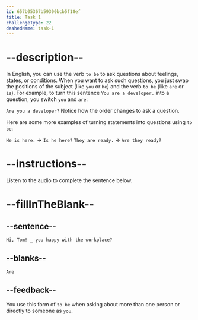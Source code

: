 ```yaml
---
id: 657b05367b59300bcb5f18ef
title: Task 1
challengeType: 22
dashedName: task-1
---
```


# --description--

In English, you can use the verb `to be` to ask questions about feelings, states, or conditions. 
When you want to ask such questions, you just swap the positions of the subject (like `you` or `he`) and the verb `to be` (like `are` or `is`). For example, to turn this sentence `You are a developer.` into a question, you switch `you` and `are`:

`Are you a developer?` Notice how the order changes to ask a question.

Here are some more examples of turning statements into questions using `to be`: 

`He is here.` -> `Is he here?`
`They are ready.` -> `Are they ready?`

# --instructions--

Listen to the audio to complete the sentence below.

# --fillInTheBlank--

## --sentence-- 

`Hi, Tom! _ you happy with the workplace?`

## --blanks--

`Are`

## --feedback--

You use this form of `to be` when asking about more than one person or directly to someone as `you`.
